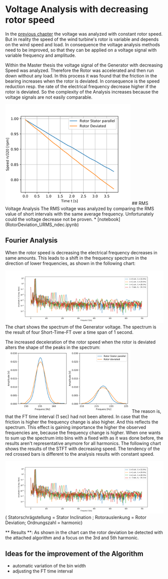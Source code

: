 # Voltage Analysis with decreasing rotor speed
In the [previous chapter](./VoltageAnalysis.md) the voltage was analyzed with constant rotor speed. But in reality the speed of the wind turbine's rotor is variable and depends on the wind speed and load. In consequence the voltage analysis methods need to be improved, so that they can be applied on a voltage signal with variable frequency and amplitude.

Within the Master thesis the voltage signal of the Generator with decreasing Speed was analyzed. Therefore the Rotor was accelerated and then run down without any load.
In this process it was found that the friction in the bearing increases when the rotor is deviated. In consequence is the speed reduction resp. the rate of the electrical frequency decrease higher if the rotor is deviated. So the complexity of the Analysis increases because the voltage signals are not easily comparable. 

<img src="./Voltage_Analysis/SpeedDecreaseRotorDeviation.svg" width="400" />
## RMS Voltage Analysis
The RMS voltage was analyzed by comparing the RMS value of short intervals with the same average frequency. Unfortunately could the voltage decrease not be proven.
* [notebook](RotorDeviation_URMS_ndec.ipynb)

## Fourier Analysis

When the rotor speed is decreasing the electrical frequency decreases in same amounts. This leads to a shift in the frequency spectrum in the direction of lower frequencies, as shown in the following chart:

<img src="./Voltage_Analysis/SpektrumDrehzahl.png" width="600" />
The chart shows the spectrum of the Generator voltage. The spectrum is the result of four Short-Time-FT over a time span of 1 second.

The increased deceleration of the rotor speed when the rotor is deviated alters the shape of the peaks in the spectrum:
<img src="./Voltage_Analysis/Spektrum5u7Oberwelle.svg" width="400" />
The reason is, that the FT time interval (1 sec) had not been altered. In case that the friction is higher the frequency change is also higher. And this reflects the spectrum.
This effect is gaining importance the higher the observed frequencies are, because the frequency change is higher.
When one wants to sum up the spectrum into bins with a fixed with as it was done before, the results aren't representative anymore for all harmonics.
The following chart shows the results of the STFT with decreasing speed. The tendency of the red crossed bars is different to the analysis results with constant speed.


<img src="./Voltage_Analysis/SpektrumDrehzahl.png" width="600" />
( Statorschrägstellung = Stator Inclination ; Rotorauslenkung = Rotor Deviation; Ordnungszahl = harmonic)

** Results **: As shown in the chart can the rotor deviation be detected with the attached algorithm and a focus on the 3rd and 5th harmonic. 

## Ideas for the improvement of the Algorithm
* automatic variation of the bin width
* adjusting the FT time interval
